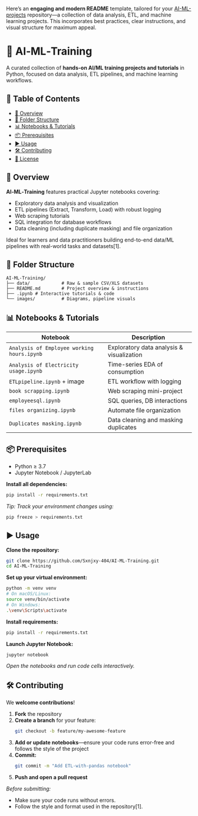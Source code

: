 Here’s an **engaging and modern README** template, tailored for your [AI-ML-projects](https://github.com/Sxnjxy-404/AI-ML-projects) repository—a collection of data analysis, ETL, and machine learning projects. This incorporates best practices, clear instructions, and visual structure for maximum appeal.

# 🤖 AI‑ML‑Training

A curated collection of **hands-on AI/ML training projects and tutorials** in Python, focused on data analysis, ETL pipelines, and machine learning workflows.

## 📌 Table of Contents

- [🚀 Overview](#overview)
- [📂 Folder Structure](#folder-structure)
- [📊 Notebooks & Tutorials](#notebooks--tutorials)
- [📦 Prerequisites](#prerequisites)
- [▶️ Usage](#usage)
- [🛠️ Contributing](#contributing)
- [📝 License](#license)

## 🚀 Overview

**AI‑ML‑Training** features practical Jupyter notebooks covering:
- Exploratory data analysis and visualization
- ETL pipelines (Extract, Transform, Load) with robust logging
- Web scraping tutorials
- SQL integration for database workflows
- Data cleaning (including duplicate masking) and file organization

Ideal for learners and data practitioners building end-to-end data/ML pipelines with real-world tasks and datasets[1].

## 📂 Folder Structure

```
AI‑ML‑Training/
├── data/            # Raw & sample CSV/XLS datasets
├── README.md        # Project overview & instructions
├── .ipynb # Interactive tutorials & code
└── images/          # Diagrams, pipeline visuals
```

## 📊 Notebooks & Tutorials

| Notebook                                 | Description                               |
|------------------------------------------ |-------------------------------------------|
| `Analysis of Employee working hours.ipynb` | Exploratory data analysis & visualization |
| `Analysis of Electricity usage.ipynb`     | Time-series EDA of consumption            |
| `ETLpipeline.ipynb` + image               | ETL workflow with logging                 |
| `book scrapping.ipynb`                    | Web scraping mini-project                 |
| `employeesql.ipynb`                       | SQL queries, DB interactions              |
| `files organizing.ipynb`                  | Automate file organization                |
| `Duplicates masking.ipynb`                | Data cleaning and masking duplicates      |

## 📦 Prerequisites

- Python ≥ 3.7
- Jupyter Notebook / JupyterLab

**Install all dependencies:**
```bash
pip install -r requirements.txt
```

_Tip: Track your environment changes using:_
```bash
pip freeze > requirements.txt
```

## ▶️ Usage

**Clone the repository:**
```bash
git clone https://github.com/Sxnjxy-404/AI-ML-Training.git
cd AI-ML-Training
```

**Set up your virtual environment:**
```bash
python -m venv venv
# On macOS/Linux:
source venv/bin/activate
# On Windows:
.\venv\Scripts\activate
```

**Install requirements:**
```bash
pip install -r requirements.txt
```

**Launch Jupyter Notebook:**
```bash
jupyter notebook
```
_Open the notebooks and run code cells interactively._

## 🛠️ Contributing

We **welcome contributions**!

1. **Fork** the repository
2. **Create a branch** for your feature:
   ```bash
   git checkout -b feature/my-awesome-feature
   ```
3. **Add or update notebooks**—ensure your code runs error-free and follows the style of the project
4. **Commit:**
   ```bash
   git commit -m "Add ETL-with-pandas notebook"
   ```
5. **Push and open a pull request**

_Before submitting:_
- Make sure your code runs without errors.
- Follow the style and format used in the repository[1].


